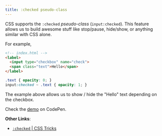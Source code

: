 ```yaml
---
title: :checked pseudo-class
---
```


CSS supports the `:checked` *pseudo-class* (`input:checked`). This feature allows us to build awesome stuff like stop/pause, hide/show, or anything similar with CSS alone.

For example,

```html
<!-- index.html -->
<label>
  <input type="checkbox" name="check">
  <span class="text">Hello</span>
</label>
```

```css
.text { opacity: 0; }
input:checked ~ .text { opacity: 1; }
```

The example above allows us to show / hide the "Hello" text depending on the checkbox.

Check the [demo](http://codepen.io/srph/pen/rVwGeo) on CodePen.

**Other Links**:
- [`:checked` | CSS Tricks](https://css-tricks.com/almanac/selectors/c/checked/)
